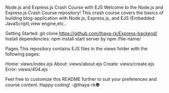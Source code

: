Node.js and Express.js Crash Course with EJS
Welcome to the Node.js and Express.js Crash Course repository! This crash course covers the basics of building blog-application with Node.js, Express.js, and EJS (Embedded JavaScript),view engine,etc..

Getting Started:
git clone https://github.com/thaya-rk/Express-backend/
Install dependencies:
npm install
start server by npm /file-name/

Pages
This repository contains EJS files in the views folder with the following pages:

Home: views/index.ejs
About: views/about.ejs
Create: views/create.ejs
Error: views/404.ejs

Feel free to customize this README further to suit your preferences and course content. Happy coding!
-@thaya-rk👽
